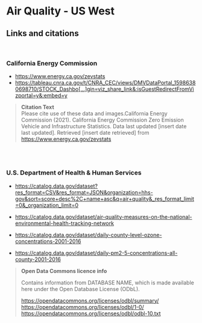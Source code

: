 # Air Quality - US West

## Links and citations

</br>

### California Energy Commission

- https://www.energy.ca.gov/zevstats
- https://tableau.cnra.ca.gov/t/CNRA_CEC/views/DMVDataPortal_15986380698710/STOCK_Dashbo[…]gin=viz_share_link&:isGuestRedirectFromVizportal=y&:embed=y 


> **Citation Text**  
Please cite use of these data and images.California Energy Commission (2021). California Energy Commission Zero Emission Vehicle and Infrastructure Statistics. Data last updated [insert date last updated]. Retrieved [insert date retrieved] from https://www.energy.ca.gov/zevstats 

</br></br>


### U.S. Department of Health & Human Services

- https://catalog.data.gov/dataset?res_format=CSV&res_format=JSON&organization=hhs-gov&sort=score+desc%2C+name+asc&q=air+quality&_res_format_limit=0&_organization_limit=0

- https://catalog.data.gov/dataset/air-quality-measures-on-the-national-environmental-health-tracking-network
- https://catalog.data.gov/dataset/daily-county-level-ozone-concentrations-2001-2016
- https://catalog.data.gov/dataset/daily-pm2-5-concentrations-all-county-2001-2016
 
> **Open Data Commons licence info**
>
> Contains information from DATABASE NAME, which is made available here under the Open Database License (ODbL).
>
> https://opendatacommons.org/licenses/odbl/summary/  
> https://opendatacommons.org/licenses/odbl/1-0/
> https://opendatacommons.org/licenses/odbl/odbl-10.txt 